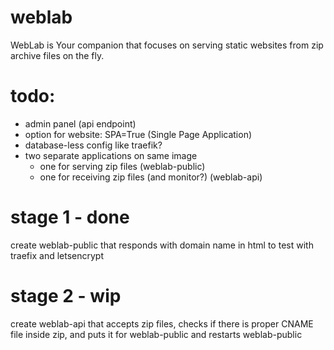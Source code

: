 # weblab
WebLab is Your companion that focuses on serving static websites from zip archive files on the fly.

# todo:
 * admin panel (api endpoint)
 * option for website: SPA=True (Single Page Application)
 * database-less config like traefik?
 * two separate applications on same image
   * one for serving zip files (weblab-public)
   * one for receiving zip files (and monitor?) (weblab-api)
   
# stage 1 - done
create weblab-public that responds with domain name in html to test with traefix and letsencrypt

# stage 2 - wip
create weblab-api that accepts zip files, checks if there is proper CNAME file inside zip, and puts it for weblab-public and restarts weblab-public

